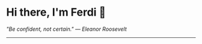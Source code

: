 <h1>Hi there, I'm Ferdi 👋</h1>

<p><em>
  "Be confident, not certain." — Eleanor Roosevelt
</em></p>

---
